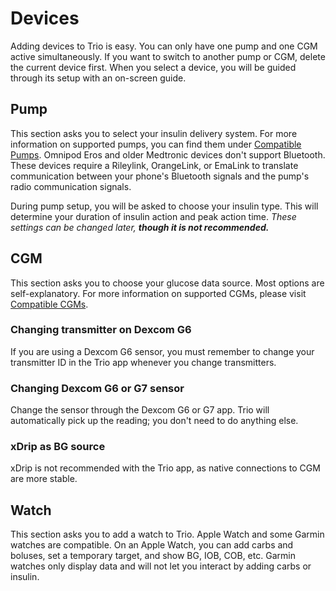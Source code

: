 # Devices
Adding devices to Trio is easy. You can only have one pump and one CGM active simultaneously. If you want to switch to another pump or CGM, delete the current device first. When you select a device, you will be guided through its setup with an on-screen guide.

## Pump
This section asks you to select your insulin delivery system. For more information on supported pumps, you can find them under [Compatible Pumps](../Getting-Started/pump.md). Omnipod Eros and older Medtronic devices don't support Bluetooth. These devices require a Rileylink, OrangeLink, or EmaLink to translate communication between your phone's Bluetooth signals and the pump's radio communication signals.

During pump setup, you will be asked to choose your insulin type. This will determine your duration of insulin action and peak action time. <i>These settings can be changed later, <b>though it is not recommended.</i></b>

## CGM
This section asks you to choose your glucose data source. Most options are self-explanatory. For more information on supported CGMs, please visit [Compatible CGMs](../settings/devices/cgm.md).

### Changing transmitter on Dexcom G6

If you are using a Dexcom G6 sensor, you must remember to change your transmitter ID in the Trio app whenever you change transmitters.

### Changing Dexcom G6 or G7 sensor

Change the sensor through the Dexcom G6 or G7 app. Trio will automatically pick up the reading; you don't need to do anything else.

### xDrip as BG source

xDrip is not recommended with the Trio app, as native connections to CGM are more stable.

## Watch
This section asks you to add a watch to Trio. Apple Watch and some Garmin watches are compatible. On an Apple Watch, you can add carbs and boluses, set a temporary target, and show BG, IOB, COB, etc. Garmin watches only display data and will not let you interact by adding carbs or insulin.
